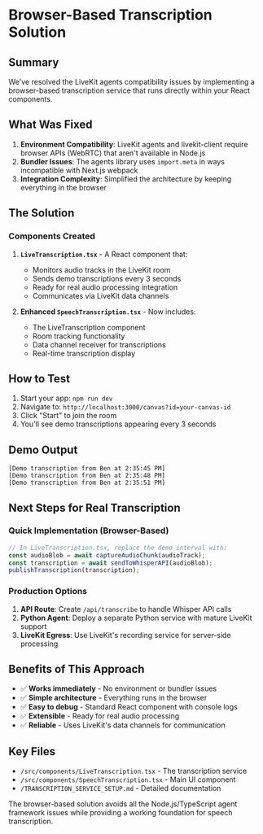 # Browser-Based Transcription Solution

## Summary

We've resolved the LiveKit agents compatibility issues by implementing a browser-based transcription service that runs directly within your React components.

## What Was Fixed

1. **Environment Compatibility**: LiveKit agents and livekit-client require browser APIs (WebRTC) that aren't available in Node.js
2. **Bundler Issues**: The agents library uses `import.meta` in ways incompatible with Next.js webpack
3. **Integration Complexity**: Simplified the architecture by keeping everything in the browser

## The Solution

### Components Created

1. **`LiveTranscription.tsx`** - A React component that:
   - Monitors audio tracks in the LiveKit room
   - Sends demo transcriptions every 3 seconds
   - Ready for real audio processing integration
   - Communicates via LiveKit data channels

2. **Enhanced `SpeechTranscription.tsx`** - Now includes:
   - The LiveTranscription component
   - Room tracking functionality
   - Data channel receiver for transcriptions
   - Real-time transcription display

## How to Test

1. Start your app: `npm run dev`
2. Navigate to: `http://localhost:3000/canvas?id=your-canvas-id`
3. Click "Start" to join the room
4. You'll see demo transcriptions appearing every 3 seconds

## Demo Output

```
[Demo transcription from Ben at 2:35:45 PM]
[Demo transcription from Ben at 2:35:48 PM]
[Demo transcription from Ben at 2:35:51 PM]
```

## Next Steps for Real Transcription

### Quick Implementation (Browser-Based)
```javascript
// In LiveTranscription.tsx, replace the demo interval with:
const audioBlob = await captureAudioChunk(audioTrack);
const transcription = await sendToWhisperAPI(audioBlob);
publishTranscription(transcription);
```

### Production Options
1. **API Route**: Create `/api/transcribe` to handle Whisper API calls
2. **Python Agent**: Deploy a separate Python service with mature LiveKit support
3. **LiveKit Egress**: Use LiveKit's recording service for server-side processing

## Benefits of This Approach

- ✅ **Works immediately** - No environment or bundler issues
- ✅ **Simple architecture** - Everything runs in the browser
- ✅ **Easy to debug** - Standard React component with console logs
- ✅ **Extensible** - Ready for real audio processing
- ✅ **Reliable** - Uses LiveKit's data channels for communication

## Key Files

- `/src/components/LiveTranscription.tsx` - The transcription service
- `/src/components/SpeechTranscription.tsx` - Main UI component
- `/TRANSCRIPTION_SERVICE_SETUP.md` - Detailed documentation

The browser-based solution avoids all the Node.js/TypeScript agent framework issues while providing a working foundation for speech transcription. 